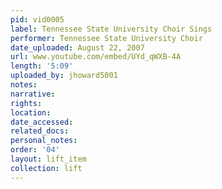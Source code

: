 ```yaml
---
pid: vid0005
label: Tennessee State University Choir Sings
performer: Tennessee State University Choir
date_uploaded: August 22, 2007
url: www.youtube.com/embed/UYd_qWXB-4A
length: '5:09'
uploaded_by: jhoward5001
notes: 
narrative: 
rights: 
location: 
date_accessed: 
related_docs: 
personal_notes: 
order: '04'
layout: lift_item
collection: lift
---
```

